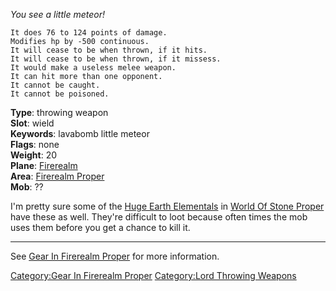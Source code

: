 *You see a little meteor!*

`It does 76 to 124 points of damage.`  
`Modifies hp by -500 continuous.`  
`It will cease to be when thrown, if it hits.`  
`It will cease to be when thrown, if it missess.`  
`It would make a useless melee weapon.`  
`It can hit more than one opponent.`  
`It cannot be caught.`  
`It cannot be poisoned.`

**Type**: throwing weapon  
**Slot**: wield  
**Keywords**: lavabomb little meteor  
**Flags**: none  
**Weight**: 20  
**Plane**: [Firerealm](:Category:Firerealm.md "wikilink")  
**Area**: [Firerealm Proper](:Category:Firerealm_Proper.md "wikilink")  
**Mob**: ??

I'm pretty sure some of the [Huge Earth
Elementals](Huge_Earth_Elemental "wikilink") in [World Of Stone
Proper](:Category:World_Of_Stone_Proper.md "wikilink") have these as
well. They're difficult to loot because often times the mob uses them
before you get a chance to kill it.

------------------------------------------------------------------------

See [Gear In Firerealm
Proper](:Category:Gear_In_Firerealm_Proper.md "wikilink") for more
information.

[Category:Gear In Firerealm
Proper](Category:Gear_In_Firerealm_Proper "wikilink") [Category:Lord
Throwing Weapons](Category:Lord_Throwing_Weapons "wikilink")
